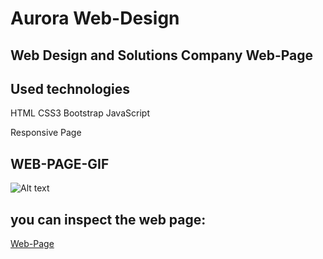 #  Aurora Web-Design

## Web Design and Solutions Company Web-Page

 ## Used technologies

 HTML CSS3 Bootstrap JavaScript

 Responsive Page
 

 ## WEB-PAGE-GIF

![Alt text](images/ekran.gif)

## you can inspect the web page:

[Web-Page](https://)